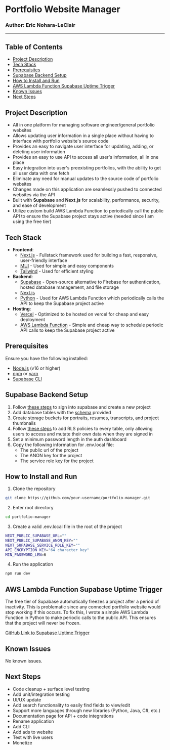 # Portfolio Website Manager

### Author: Eric Nohara-LeClair

---

## Table of Contents

- [Project Description](#project-description)
- [Tech Stack](#tech-stack)
- [Prerequisites](#prerequisites)
- [Supabase Backend Setup](#supabase-backend-setup)
- [How to Install and Run](#how-to-install-and-run)
- [AWS Lambda Function Supabase Uptime Trigger](#aws-lambda-function-supabase-uptime-trigger)
- [Known Issues](#known-issues)
- [Next Steps](#next-steps)

## Project Description

- All in one platform for managing software engineer/general portfolio websites
- Allows updating user information in a single place without having to interface with portfolio website's source code
- Provides an easy to navigate user interface for updating, adding, or deleting user information
- Provides an easy to use API to access all user's information, all in one place
- Easy integration into user's preexisting portfolios, with the ability to get all user data with one fetch
- Eliminate any need for manual updates to the source code of portfolio websites
- Changes made on this application are seamlessly pushed to connected websites via the API
- Built with **Supabase** and **Next.js** for scalability, performance, security, and ease of development
- Utilize custom build AWS Lambda Function to periodically call the public API to ensure the Supabase project stays active (needed since I am using the free tier)

## Tech Stack

- **Frontend**:
  - [Next.js](https://nextjs.org/) - Fullstack framework used for building a fast, responsive, user-friendly interface
  - [MUI](https://mui.com/) - Used for simple and easy components
  - [Tailwind](https://tailwindcss.com/) - Used for efficient styling
- **Backend**:
  - [Supabase](https://supabase.com/) - Open-source alternative to Firebase for authentication, hosted database management, and file storage
  - [Next.js](https://nextjs.org)
  - [Python](https://www.python.org/) - Used for AWS Lambda Function which periodically calls the API to keep the Supabase project active
- **Hosting**:
  - [Vercel](https://vercel.com/) - Optimized to be hosted on vercel for cheap and easy deployment
  - [AWS Lambda Function](https://aws.amazon.com/lambda/) - Simple and cheap way to schedule periodic API calls to keep the Supabase project active

## Prerequisites

Ensure you have the following installed:

- [Node.js](https://nodejs.org/) (v16 or higher)
- [npm](https://www.npmjs.com/) or [yarn](https://yarnpkg.com/)
- [Supabase CLI](https://supabase.com/docs/guides/cli)

## Supabase Backend Setup

1. Follow [these steps](https://supabase.com/docs/guides/getting-started) to sign into supabase and create a new project
2. Add database tables with the [schema](./doc/assets/schema.pdf) provided
3. Create storage buckets for portraits, resumes, transcripts, and project thumbnails
4. Follow [these steps](https://supabase.com/docs/guides/database/postgres/row-level-security) to add RLS policies to every table, only allowing users to access and mutate their own data when they are signed in
5. Set a minimum password length in the auth dashboard
6. Copy the following information for .env.local file:
   - The public url of the project
   - The ANON key for the project
   - The service role key for the project

## How to Install and Run

1. Clone the repository

```bash
git clone https://github.com/your-username/portfolio-manager.git
```

2. Enter root directory

```bash
cd portfolio-manager
```

3. Create a valid .env.local file in the root of the project

```bash
NEXT_PUBLIC_SUPABASE_URL=""
NEXT_PUBLIC_SUPABASE_ANON_KEY=""
NEXT_SUPABASE_SERVICE_ROLE_KEY=""
API_ENCRYPTION_KEY="64 character key"
MIN_PASSWORD_LEN=6
```

4. Run the application

```bash
npm run dev
```

## AWS Lambda Function Supabase Uptime Trigger

The free tier of Supabase automatically freezes a project after a period of inactivity. This is problematic since any connected portfolio website would stop working if this occurs. To fix this, I wrote a simple AWS Lambda Function in Python to make periodic calls to the public API. This ensures that the project will never be frozen.

[GitHub Link to Supabase Uptime Trigger](https://github.com/EricNohara/Portfolio-Manager-Supabase-Trigger)

## Known Issues

No known issues.

## Next Steps

- Code cleanup + surface level testing
- Add unit/integration testing
- UI/UX update
- Add search functionality to easily find fields to view/edit
- Support more languages through new libraries (Python, Java, C#, etc.)
- Documentation page for API + code integrations
- Rename application
- Add CLI
- Add ads to website
- Test with live users
- Monetize
